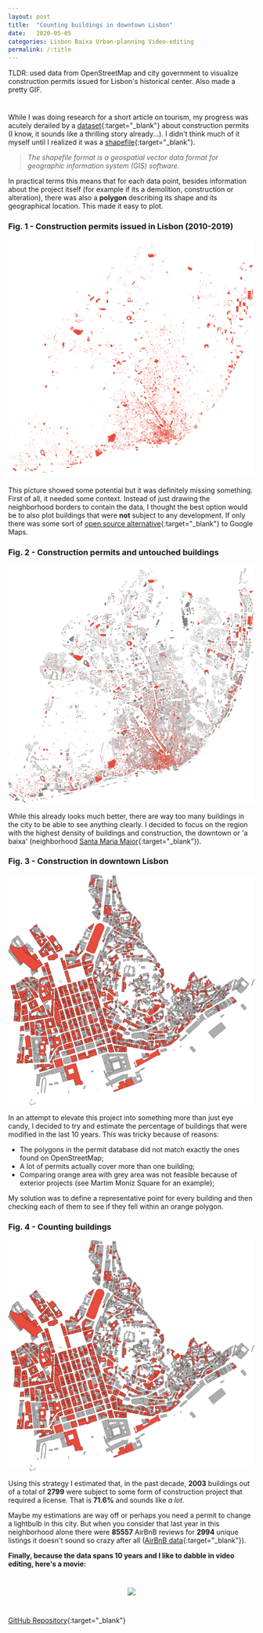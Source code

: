 ```yaml
---
layout: post
title:  "Counting buildings in downtown Lisbon"
date:   2020-05-05
categories: Lisbon Baixa Urban-planning Video-editing
permalink: /:title
---
```

TLDR: used data from OpenStreetMap and city government to visualize construction permits issued for Lisbon's historical center. Also made a pretty GIF.

<h1 id="posts-label"></h1>

While I was doing research for a short article on tourism, my progress was acutely derailed by a [dataset](http://geodados.cm-lisboa.pt/datasets/alvarás-para-obras-de-edificação-e-demolição){:target="_blank"} about construction permits (I know, it sounds like a thrilling story already...). I didn't think much of it myself until I realized it was a [shapefile](https://en.wikipedia.org/wiki/Shapefile){:target="_blank"}. 

> *The shapefile format is a geospatial vector data format for geographic information system (GIS) software.*

In practical terms this means that for each data point, besides information about the project itself (for example if its a demolition, construction or alteration), there was also a **polygon** describing its shape and its geographical location. This made it easy to plot.

### Fig. 1 - Construction permits issued in Lisbon (2010-2019)

<p align="center">
  <img src="/assets/posts/baixa/alvaras.png" />
</p>

This picture showed some potential but it was definitely missing something. First of all, it needed some context. Instead of just drawing the neighborhood borders to contain the data, I thought the best option would be to also plot buildings that were **not** subject to any development. If only there was some sort of [open source alternative](https://www.openstreetmap.org/about){:target="_blank"} to Google Maps. 

### Fig. 2 - Construction permits and untouched buildings

<p align="center">
  <img src="/assets/posts/baixa/all_buildings.png" />
</p>

While this already looks much better, there are way too many buildings in the city to be able to see anything clearly. I decided to focus on the region with the highest density of buildings and construction, the downtown or 'a baixa' (neighborhood [Santa Maria Maior](https://www.jf-santamariamaior.pt/){:target="_blank"}). 

### Fig. 3 - Construction in downtown Lisbon 

<p align="center">
  <img src="/assets/posts/baixa/baixa_buildings.png" />
</p>

In an attempt to elevate this project into something more than just eye candy, I decided to try and estimate the percentage of buildings that were modified in the last 10 years. This was tricky because of reasons: 

- The polygons in the permit database did not match exactly the ones found on OpenStreetMap;
- A lot of permits actually cover more than one building;
- Comparing orange area with grey area was not feasible because of exterior projects (see Martim Moniz Square for an example);

My solution was to define a representative point for every building and then checking each of them to see if they fell within an orange polygon. 

### Fig. 4 - Counting buildings

<p align="center">
  <img src="/assets/posts/baixa/baixa_buildings.png" />
</p>



Using this strategy I estimated that, in the past decade, **2003** buildings out of a total of **2799** were subject to some form of construction project that required a license. That is **71.6%** and sounds like *a lot*. 

Maybe my estimations are way off or perhaps you need a permit to change a lightbulb in this city. But when you consider that last year in this neighborhood alone there were **85557** AirBnB reviews for **2994** unique listings it doesn't sound so crazy after all ([AirBnB data](http://insideairbnb.com/lisbon/){:target="_blank"}). 

**Finally, because the data spans 10 years and I like to dabble in video editing, here's a movie:**

<h1 id="posts-label"></h1>

<p align="center">
  <img src="/assets/posts/baixa/baixa_animation.gif" />
</p>

<h1 id="posts-label"></h1>

[GitHub Repository](https://github.com/ricardozacarias/lisbon-buildings){:target="_blank"}